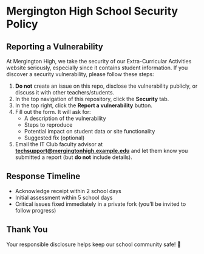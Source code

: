 # Mergington High School Security Policy

## Reporting a Vulnerability
At Mergington High, we take the security of our Extra-Curricular Activities website seriously, especially
since it contains student information. If you discover a security vulnerability, please follow these steps:

1. **Do not** create an issue on this repo, disclose the vulnerability publicly, or discuss it with other teachers/students.
2. In the top navigation of this repository, click the **Security** tab.
3. In the top right, click the **Report a vulnerability** button.
4. Fill out the form. It will ask for:
   - A description of the vulnerability
   - Steps to reproduce
   - Potential impact on student data or site functionality
   - Suggested fix (optional)
5. Email the IT Club faculty advisor at **techsupport@mergingtonhigh.example.edu** and let them know you submitted a report (but **do not** include details).

## Response Timeline
- Acknowledge receipt within 2 school days
- Initial assessment within 5 school days
- Critical issues fixed immediately in a private fork (you’ll be invited to follow progress)

## Thank You
Your responsible disclosure helps keep our school community safe! 🙏
